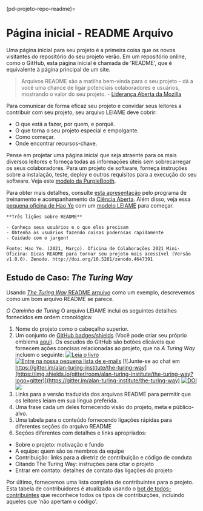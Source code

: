 (pd-projeto-repo-readme)=
# Página inicial - README Arquivo

Uma página inicial para seu projeto é a primeira coisa que os novos visitantes do repositório do seu projeto verão. Em um repositório online, como o GitHub, esta página inicial é chamada de 'README', que é equivalente à página principal de um site.

> Arquivos README são a matilha bem-vinda para o seu projeto - dá a você uma chance de ligar potenciais colaboradores e usuários, mostrando o valor do seu projeto. - [Liderança Aberta da Mozilla](https://mozilla.github.io/open-leadership-training-series/articles/opening-your-project/write-a-great-project-readme/)

Para comunicar de forma eficaz seu projeto e convidar seus leitores a contribuir com seu projeto, seu arquivo LEIAME deve cobrir:
* O que está a fazer, por quem, e porquê.
* O que torna o seu projeto especial e empolgante.
* Como começar.
* Onde encontrar recursos-chave.

Pense em projetar uma página inicial que seja atraente para os mais diversos leitores e forneça todas as informações úteis sem sobrecarregar os seus colaboradores. Para um projeto de software, forneça instruções sobre a instalação, teste, deploy e outros requisitos para a execução do seu software. Veja este [modelo da PurpleBooth](https://github.com/PurpleBooth/a-good-readme-template).

Para obter mais detalhes, consulte [esta apresentação](https://docs.google.com/presentation/d/e/2PACX-1vTvwtT3GddLaDr8J4ZEf8TkufiN_Wn1Kgv2xu6YSH8hgocb6LJ_WB82OzfcPeJ0b09_xyMOMSft7-Gq/pub?start=false&loop=false&delayms=3000) pelo programa de treinamento e acompanhamento da [Ciência Aberta](https://openlifesci.org/). Além disso, veja essa [pequena oficina de Hao Ye](https://ha0ye.github.io/CW21-README-tips/) com um [modelo LEIAME](https://ha0ye.github.io/CW21-README-tips/template_README.html) para começar.

```{note}
**Três lições sobre README**

- Conheça seus usuários e o que eles precisam
- Obtenha os usuários fazendo coisas poderosas rapidamente
- Cuidado com o jargon!

Fonte: Hao Ye. (2021, Março). Oficina de Colaborações 2021 Mini-Oficina: Dicas README para tornar seu projeto mais acessível (Versão v1.0.0). Zenodo. http://doi.org/10.5281/zenodo.4647391
```

## Estudo de Caso: _The Turing Way_

Usando [_The Turing Way_ README arquivo](https://github.com/alan-turing-institute/the-turing-way/blob/main/README.md) como um exemplo, descrevemos como um bom arquivo README se parece.

_O Caminho de Turing_ O arquivo LEIAME inclui os seguintes detalhes fornecidos em ordem cronológica:
1. Nome do projeto como o cabeçalho superior.
2. Um conjunto de [GitHub badges/shields](https://github.com/badges/shields) (Você pode criar seu próprio emblema [aqui](https://shields.io/)). Os escudos do GitHub são botões clicáveis que fornecem ações concisas relacionadas ao projeto, que na _A Turing Way_ incluem o seguinte: [![Leia o livro](https://img.shields.io/badge/read-the%20book-blue.svg)](https://the-turing-way.netlify.com) [![Entre na nossa pequena lista de e-mails](https://img.shields.io/badge/receive-our%20newsletter%20❤%EF%B8%8F-blueviolet.svg)](https://tinyletter.com/TuringWay) [![Junte-se ao chat em https://gitter.im/alan-turing-institute/the-turing-way](https://img.shields.io/gitter/room/alan-turing-institute/the-turing-way?logo=gitter)](https://gitter.im/alan-turing-institute/the-turing-way) [![DOI](https://zenodo.org/badge/DOI/10.5281/zenodo.3233853.svg)](https://doi.org/10.5281/zenodo.3233853) [![](https://img.shields.io/static/v1?label=TuringWay&message=I%20want%20to%20contribute!&color=yellow&logo=data%3Aimage%2Fpng%3Bbase64%2CiVBORw0KGgoAAAANSUhEUgAAABAAAAAQCAYAAAAf8%2F9hAAACYklEQVQ4jXXTy09TQRTH8f5VPhI1xoVxYURNAFcmRleaGDdGXQlKAYkLUARNfICoScGKpTyE3t5bkKD2AUQepUXB0gcgLTalD9rema8LKRVrT3I2k%2Fl95kwyY6BMfQiFqHaoVDlUBoJBZJl9hn8XRsIhqh0abd55tnWdrBA8WfBSpakMhUqhXUCJhKl2aLR65%2FEtLeGc%2BYoy5aHf46bX7cThctK%2BAw2HQkVAW41wzqHRMjNNRteR%2BQzGjg5udZtQ47FiO50gdLZ1nVbvPNUOFSUSxnB4sJ%2F0TjCTTjHk%2BoJl%2BRtqPEaL6zMH79Rw0dyDVVURqRgyn0EkN8jkshwZGsBQodgQyQ2kyDPsce859drjdqLRKE0D%2FZhHR5F6DpHc2B3%2FjF3BcFqxARIpBXXmt9ii67vAYDhIr8fNx0UfE3OzzC0sIHIpxNYqSPEHqFBsiFQMkU3h8vs5%2FvABTeNje6BCj%2FxcwzLlIZHYROq5v4EoIr2JyCbJ57Kobjd3u7o41v4I68pyCfTGrhSvUKHYAJD5bcTWGjKbJJdO4A8E6JyexP4rWgK8Vkb2AjK7hcxnmZybxfF9kff%2BhZJQofvXwhg7O4vAfU2l79ME79xOrjY3c9ZYVzZs8nvZf6%2BRQCRCTgiODg1iCK6vc6WtjZM1tzlRW8sNa99%2Fx64fH%2BNAQz0un49nfh%2BVmspAcKX4lKWUbMbjXOg2cf3Vy%2BLIoRWqekxc7nhB6%2FQ0lZqKJRBAyjKfKZFIcKixgVPPn3LTamFfUyPne7qp1Oz0Bn4g5d7vVAIUamJ2FqPZzCW7gvlHabBQvwE2XnlAiFRrOwAAAABJRU5ErkJggg%3D%3D)](https://github.com/alan-turing-institute/the-turing-way/blob/main/CONTRIBUTING.md)
3. Links para a versão traduzida dos arquivos README para permitir que os leitores leiam em sua língua preferida.
4. Uma frase cada um deles fornecendo visão do projeto, meta e público-alvo.
5. Uma tabela para o conteúdo fornecendo ligações rápidas para diferentes seções do arquivo README
6. Seções diferentes com detalhes e links apropriados:
  - Sobre o projeto: motivação e fundo
  - A equipe: quem são os membros da equipe
  - Contribuição: links para a diretriz de contribuição e código de conduta
  - Citando The Turing Way: instruções para citar o projeto
  - Entrar em contato: detalhes de contato das ligações do projeto

Por último, fornecemos uma lista completa de contribuintes para o projeto. Esta tabela de contribuidores é atualizada usando o [bot de todos-contribuintes](https://allcontributors.org) que reconhece todos os tipos de contribuições, incluindo aqueles que 'não apertam o código'.

